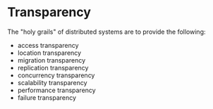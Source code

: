 # Transparency

The "holy grails" of distributed systems are to provide the following:

* access transparency
* location transparency
* migration transparency
* replication transparency
* concurrency transparency
* scalability transparency
* performance transparency
* failure transparency
